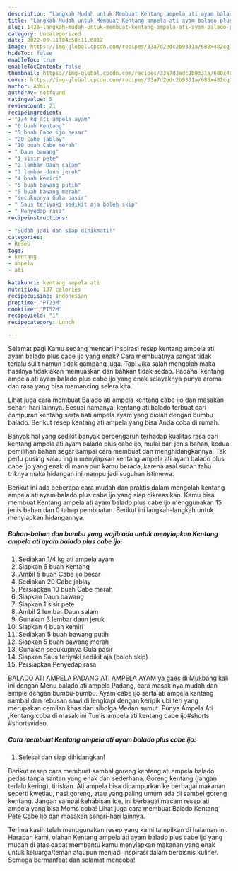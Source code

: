 ```yaml
---
description: "Langkah Mudah untuk Membuat Kentang ampela ati ayam balado plus cabe ijo Anti Gagal"
title: "Langkah Mudah untuk Membuat Kentang ampela ati ayam balado plus cabe ijo Anti Gagal"
slug: 1426-langkah-mudah-untuk-membuat-kentang-ampela-ati-ayam-balado-plus-cabe-ijo-anti-gagal
category: Uncategorized
date: 2022-06-11T04:58:11.681Z
image: https://img-global.cpcdn.com/recipes/33a7d2edc2b9331a/680x482cq70/kentang-ampela-ati-ayam-balado-plus-cabe-ijo-foto-resep-utama.jpg
hideToc: false
enableToc: true
enableTocContent: false
thumbnail: https://img-global.cpcdn.com/recipes/33a7d2edc2b9331a/680x482cq70/kentang-ampela-ati-ayam-balado-plus-cabe-ijo-foto-resep-utama.jpg
cover: https://img-global.cpcdn.com/recipes/33a7d2edc2b9331a/680x482cq70/kentang-ampela-ati-ayam-balado-plus-cabe-ijo-foto-resep-utama.jpg
author: Admin
authorAv: notfound
ratingvalue: 5
reviewcount: 21
recipeingredient:
- "1/4 kg ati ampela ayam"
- "6 buah Kentang"
- "5 buah Cabe ijo besar"
- "20 Cabe jablay"
- "10 buah Cabe merah"
- " Daun bawang"
- "1 sisir pete"
- "2 lembar Daun salam"
- "3 lembar daun jeruk"
- "4 buah kemiri"
- "5 buah bawang putih"
- "5 buah bawang merah"
- "secukupnya Gula pasir"
- " Saus teriyaki sedikit aja boleh skip"
- " Penyedap rasa"
recipeinstructions:

- "Sudah jadi dan siap dinikmati!"
categories:
- Resep
tags:
- kentang
- ampela
- ati

katakunci: kentang ampela ati 
nutrition: 137 calories
recipecuisine: Indonesian
preptime: "PT23M"
cooktime: "PT52M"
recipeyield: "1"
recipecategory: Lunch

---
```



Selamat pagi Kamu sedang mencari inspirasi resep kentang ampela ati ayam balado plus cabe ijo yang enak? Cara membuatnya sangat tidak terlalu sulit namun tidak gampang juga. Tapi Jika salah mengolah maka hasilnya tidak akan memuaskan dan bahkan tidak sedap. Padahal kentang ampela ati ayam balado plus cabe ijo yang enak selayaknya punya aroma dan rasa yang bisa memancing selera kita.


Lihat juga cara membuat Balado ati ampela kentang cabe ijo dan masakan sehari-hari lainnya. Sesuai namanya, kentang ati balado terbuat dari campuran kentang serta hati ampela ayam yang diolah dengan bumbu balado. Berikut resep kentang ati ampela yang bisa Anda coba di rumah.

Banyak hal yang sedikit banyak berpengaruh terhadap kualitas rasa dari kentang ampela ati ayam balado plus cabe ijo, mulai dari jenis bahan, kedua pemilihan bahan segar sampai cara membuat dan menghidangkannya. Tak perlu pusing kalau ingin menyiapkan kentang ampela ati ayam balado plus cabe ijo yang enak di mana pun kamu berada, karena asal sudah tahu triknya maka hidangan ini mampu jadi suguhan istimewa.


Berikut ini ada beberapa cara mudah dan praktis dalam mengolah kentang ampela ati ayam balado plus cabe ijo yang siap dikreasikan. Kamu bisa membuat Kentang ampela ati ayam balado plus cabe ijo menggunakan 15 jenis bahan dan 0 tahap pembuatan. Berikut ini langkah-langkah untuk menyiapkan hidangannya.

<!--inarticleads1-->

##### Bahan-bahan dan bumbu yang wajib ada untuk menyiapkan Kentang ampela ati ayam balado plus cabe ijo:

1. Sediakan 1/4 kg ati ampela ayam
1. Siapkan 6 buah Kentang
1. Ambil 5 buah Cabe ijo besar
1. Sediakan 20 Cabe jablay
1. Persiapkan 10 buah Cabe merah
1. Siapkan  Daun bawang
1. Siapkan 1 sisir pete
1. Ambil 2 lembar Daun salam
1. Gunakan 3 lembar daun jeruk
1. Siapkan 4 buah kemiri
1. Sediakan 5 buah bawang putih
1. Siapkan 5 buah bawang merah
1. Gunakan secukupnya Gula pasir
1. Siapkan  Saus teriyaki sedikit aja (boleh skip)
1. Persiapkan  Penyedap rasa


BALADO ATI AMPELA PADANG ATI AMPELA AYAM ya gaes di Mukbang kali ini dengan Menu balado ati ampela Padang, cara masak nya mudah dan simple dengan bumbu-bumbu. Ayam cabe ijo serta ati ampela kentang sambal dan rebusan sawi di lengkapi dengan keripik ubi teri yang merupakan cemilan khas dari sibolga Medan sumut. Punya Ampela Ati ,Kentang coba di masak ini Tumis ampela ati kentang cabe ijo#shorts #shortsvideo. 

<!--inarticleads2-->

##### Cara membuat Kentang ampela ati ayam balado plus cabe ijo:


1. Selesai dan siap dihidangkan!

Berikut resep cara membuat sambal goreng kentang ati ampela balado pedas tanpa santan yang enak dan sederhana. Goreng kentang (jangan terlalu kering), tiriskan. Ati ampela bisa dicampurkan ke berbagai makanan seperti kwetiau, nasi goreng, atau yang paling umum ada di sambel goreng kentang. Jangan sampai kehabisan ide, ini berbagai macam resep ati ampela yang bisa Moms coba! Lihat juga cara membuat Balado Kentang Pete Cabe Ijo dan masakan sehari-hari lainnya. 

Terima kasih telah menggunakan resep yang kami tampilkan di halaman ini. Harapan kami, olahan Kentang ampela ati ayam balado plus cabe ijo yang mudah di atas dapat membantu kamu menyiapkan makanan yang enak untuk keluarga/teman ataupun menjadi inspirasi dalam berbisnis kuliner. Semoga bermanfaat dan selamat mencoba!
